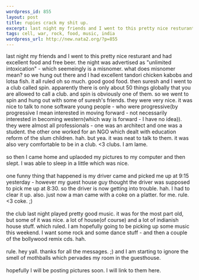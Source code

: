 ```yaml
--- 
wordpress_id: 855
layout: post
title: rupies crack my shit up.
excerpt: last night my friends and I went to this pretty nice resturant and had excellent food and free beer. the night was advertised as "unlimited intoxication" - which seemeingly is a misnomer. what does misnomer mean? so we hung out there and I had excellent tandori chicken kabobs and lotsa fish. it all ruled oh so much. good good food. then suresh and I went to a club called spin. apparently there is...
tags: cell, war, rock, food, music, india
wordpress_url: http://new.nata2.org/?p=855
---
```

last night my friends and I went to this pretty nice resturant and had excellent food and free beer. the night was advertised as "unlimited intoxication" - which seemeingly is a misnomer. what does misnomer mean? so we hung out there and I had excellent tandori chicken kabobs and lotsa fish. it all ruled oh so much. good good food. then suresh and I went to a club called spin. apparently there is only about 50 things globally that you are allowed to call a club. and spin is obviously one of them. so we went to spin and hung out with some of suresh's friends. they were very nice. it was nice to talk to none software young people - who were progressive(by progressive I mean interested in moving forward - not necessarily interested in becoming western(which way is forward - I have no idea)). they were almost all professionals - one was an architect and one was a student. the other one worked for an NGO which dealt with education reform of the slum children. hah. but yea. it was neat to talk to them. it was also very comfortable to be in a club. <3 clubs. I am lame. <br/><br/>so then I came home and uplaoded my pictures to my computer and then slept. I was able to sleep in a little which was nice. <Br><br/>one funny thing that happened is my driver came and picked me up at 9:15 yesterday - however my guest house guy thought the driver was supposed to pick me up at 8:30. so the driver is now getting into trouble. hah. I had to clear it up. also. just now a man came with a coke on a platter. for me. rule. <3 coke. ;) <br/><br/>the club last night played pretty good music. it was for the most part old, but some of it was nice. a lot of house(of course) and a lot of indianish house stuff. which ruled. I am hopefully going to be picking up some music this weekend. I want some rock and some dance stuff - and then a couple of the bollywood remix cds. hah. <br/><br/>rule. hey yall. thanks for all the messages.  ;) and I am starting to ignore the smell of mothballs which pervades my room in the guesthouse. <br/><br/>hopefully I will be posting pictures soon. I will link to them here. 
